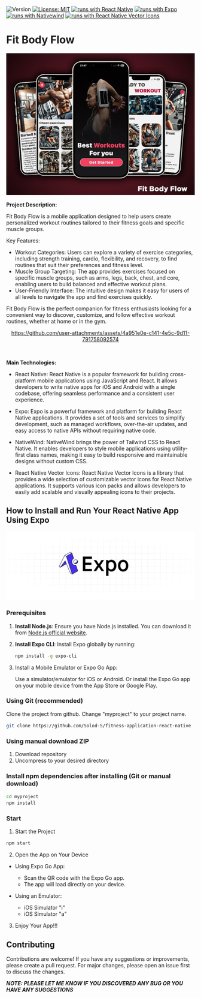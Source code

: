 ![Version](https://img.shields.io/badge/Version-1.0-blue.svg?cacheSeconds=2592000)
[![License: MIT](https://img.shields.io/badge/License-MIT-yellow.svg)](https://opensource.org/licenses/MIT)
[![runs with React Native](https://img.shields.io/badge/Runs%20with%20React%20Native-000.svg?style=flat-square&logo=react&labelColor=f3f3f3&logoColor=61DAFB)](https://reactnative.dev/)
[![runs with Expo](https://img.shields.io/badge/Runs%20with%20Expo-000.svg?style=flat-square&logo=expo&labelColor=f3f3f3&logoColor=000020)](https://expo.dev/)
[![runs with Nativewind](https://img.shields.io/badge/Runs%20with%20TailwindCSS-000.svg?style=flat-square&logo=tailwindcss&labelColor=f3f3f3&logoColor=06B6D4)](https://www.nativewind.dev/)
[![runs with React Native Vector Icons](https://img.shields.io/badge/Runs%20with%20React%20Native%20Vector%20Icons-000.svg?style=flat-square&logo=react&labelColor=f3f3f3&logoColor=61DAFB)](https://github.com/oblador/react-native-vector-icons)

# Fit Body Flow

![Fit Body Flow](/assets/Banner-min.jpg)

**Project Description:**

Fit Body Flow is a mobile application designed to help users create personalized workout routines tailored to their fitness goals and specific muscle groups.

Key Features:

- Workout Categories: Users can explore a variety of exercise categories, including strength training, cardio, flexibility, and recovery, to find routines that suit their preferences and fitness level.
- Muscle Group Targeting: The app provides exercises focused on specific muscle groups, such as arms, legs, back, chest, and core, enabling users to build balanced and effective workout plans.
- User-Friendly Interface: The intuitive design makes it easy for users of all levels to navigate the app and find exercises quickly.

Fit Body Flow is the perfect companion for fitness enthusiasts looking for a convenient way to discover, customize, and follow effective workout routines, whether at home or in the gym.

<div align="center">

https://github.com/user-attachments/assets/4a951e0e-c141-4e5c-9d11-791758092574

  <br />
</div>

**Main Technologies:**

- React Native: React Native is a popular framework for building cross-platform mobile applications using JavaScript and React. It allows developers to write native apps for iOS and Android with a single codebase, offering seamless performance and a consistent user experience.

- Expo: Expo is a powerful framework and platform for building React Native applications. It provides a set of tools and services to simplify development, such as managed workflows, over-the-air updates, and easy access to native APIs without requiring native code.

- NativeWind: NativeWind brings the power of Tailwind CSS to React Native. It enables developers to style mobile applications using utility-first class names, making it easy to build responsive and maintainable designs without custom CSS.

- React Native Vector Icons: React Native Vector Icons is a library that provides a wide selection of customizable vector icons for React Native applications. It supports various icon packs and allows developers to easily add scalable and visually appealing icons to their projects.

## How to Install and Run Your React Native App Using Expo

![React Native App](/assets/exp.png)

### Prerequisites

1. **Install Node.js**: Ensure you have Node.js installed. You can download it from [Node.js official website](https://nodejs.org/).
2. **Install Expo CLI**: Install Expo globally by running:

   ```bash
   npm install -g expo-cli
   ```

3. Install a Mobile Emulator or Expo Go App:

   Use a simulator/emulator for iOS or Android.
   Or install the Expo Go app on your mobile device from the App Store or Google Play.

### Using Git (recommended)

Clone the project from github. Change "myproject" to your project name.

```bash
git clone https://github.com/Solod-S/fitness-application-react-native ./myproject
```

### Using manual download ZIP

1.  Download repository
2.  Uncompress to your desired directory

### Install npm dependencies after installing (Git or manual download)

```bash
cd myproject
npm install
```

### Start

1. Start the Project

```javascript
npm start
```

2. Open the App on Your Device

- Using Expo Go App:

  - Scan the QR code with the Expo Go app.
  - The app will load directly on your device.

- Using an Emulator:

  - iOS Simulator "i"
  - iOS Simulator "a"

3. Enjoy Your App!!!

## Contributing

Contributions are welcome! If you have any suggestions or improvements, please create a pull request. For major changes, please open an issue first to discuss the changes.

**_NOTE: PLEASE LET ME KNOW IF YOU DISCOVERED ANY BUG OR YOU HAVE ANY SUGGESTIONS_**
